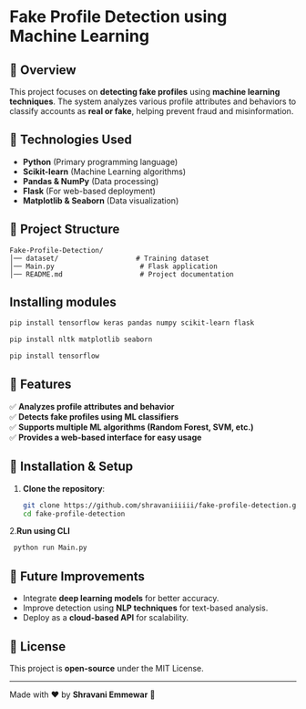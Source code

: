 # Fake Profile Detection using Machine Learning

## 📌 Overview
This project focuses on **detecting fake profiles** using **machine learning techniques**. The system analyzes various profile attributes and behaviors to classify accounts as **real or fake**, helping prevent fraud and misinformation.

## 🔧 Technologies Used
- **Python** (Primary programming language)
- **Scikit-learn** (Machine Learning algorithms)
- **Pandas & NumPy** (Data processing)
- **Flask** (For web-based deployment)
- **Matplotlib & Seaborn** (Data visualization)

## 📂 Project Structure
```
Fake-Profile-Detection/
│── dataset/                   # Training dataset
│── Main.py                     # Flask application
│── README.md                   # Project documentation
```
## Installing modules
 ```bash
pip install tensorflow keras pandas numpy scikit-learn flask
 ```
```bash
pip install nltk matplotlib seaborn
```
```bash
pip install tensorflow
```
## 🎯 Features
✅ **Analyzes profile attributes and behavior**  
✅ **Detects fake profiles using ML classifiers**  
✅ **Supports multiple ML algorithms (Random Forest, SVM, etc.)**  
✅ **Provides a web-based interface for easy usage**  

## 🚀 Installation & Setup
1. **Clone the repository**:
   ```bash
   git clone https://github.com/shravaniiiiii/fake-profile-detection.git
   cd fake-profile-detection
   ```
2.**Run using CLI**
  ```bash
   python run Main.py
 ```


## 🎯 Future Improvements
- Integrate **deep learning models** for better accuracy.
- Improve detection using **NLP techniques** for text-based analysis.
- Deploy as a **cloud-based API** for scalability.

## 📝 License
This project is **open-source** under the MIT License.

---
Made with ❤️ by **Shravani Emmewar** 🚀

